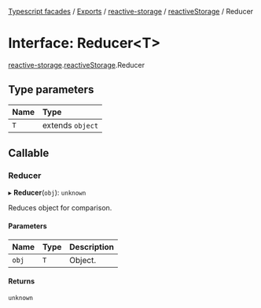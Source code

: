 [Typescript facades](../index.md) / [Exports](../modules.md) / [reactive-storage](../modules/reactive_storage.md) / [reactiveStorage](../modules/reactive_storage.reactiveStorage.md) / Reducer

# Interface: Reducer<T\>

[reactive-storage](../modules/reactive_storage.md).[reactiveStorage](../modules/reactive_storage.reactiveStorage.md).Reducer

## Type parameters

| Name | Type |
| :------ | :------ |
| `T` | extends `object` |

## Callable

### Reducer

▸ **Reducer**(`obj`): `unknown`

Reduces object for comparison.

#### Parameters

| Name | Type | Description |
| :------ | :------ | :------ |
| `obj` | `T` | Object. |

#### Returns

`unknown`
